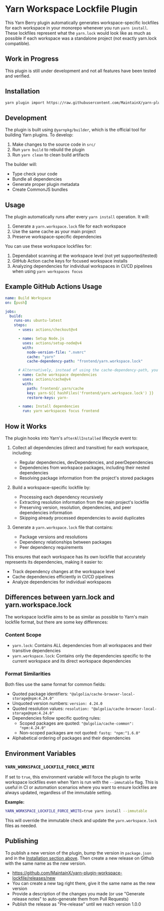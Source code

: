 # Yarn Workspace Lockfile Plugin

This Yarn Berry plugin automatically generates workspace-specific lockfiles for each workspace in your monorepo whenever you run `yarn install`.
These lockfiles represent what the `yarn.lock` would look like as much as possible if each workspace was a standalone project (not exactly yarn.lock compatible).

## Work in Progress

This plugin is still under development and not all features have been tested and verified.

## Installation

```bash
yarn plugin import https://raw.githubusercontent.com/MaintainX/yarn-plugin-workspace-lockfile/refs/tags/v0.3.1/bundles/%40yarnpkg/plugin-workspace-lockfile.js
```

## Development

The plugin is built using `@yarnpkg/builder`, which is the official tool for building Yarn plugins. To develop:

1. Make changes to the source code in `src/`
2. Run `yarn build` to rebuild the plugin
3. Run `yarn clean` to clean build artifacts

The builder will:

- Type check your code
- Bundle all dependencies
- Generate proper plugin metadata
- Create CommonJS bundles

## Usage

The plugin automatically runs after every `yarn install` operation. It will:

1. Generate a `yarn.workspace.lock` file for each workspace
2. Use the same cache as your main project
3. Preserve workspace-specific dependencies

You can use these workspace lockfiles for:

1. Dependabot scanning at the workspace level (not yet supported/tested)
2. GitHub Action cache keys for focused workspace installs
3. Analyzing dependencies for individual workspaces in CI/CD pipelines when using `yarn workspaces focus`

## Example GitHub Actions Usage

```yaml
name: Build Workspace
on: [push]

jobs:
  build:
    runs-on: ubuntu-latest
    steps:
      - uses: actions/checkout@v4

      - name: Setup Node.js
        uses: actions/setup-node@v4
        with:
          node-version-file: ".nvmrc"
          cache: "yarn"
          cache-dependency-path: "frontend/yarn.workspace.lock"

      # Alternatively, instead of using the cache-dependency-path, you can use the hashFiles function to hash the lockfile
      - name: Cache workspace dependencies
        uses: actions/cache@v4
        with:
          path: frontend/.yarn/cache
          key: yarn-${{ hashFiles('frontend/yarn.workspace.lock') }}
          restore-keys: yarn-

      - name: Install dependencies
        run: yarn workspaces focus frontend
```

## How it Works

The plugin hooks into Yarn's `afterAllInstalled` lifecycle event to:

1. Collect all dependencies (direct and transitive) for each workspace, including:

   - Regular dependencies, devDependencies, and peerDependencies
   - Dependencies from workspace packages, including their nested dependencies
   - Resolving package information from the project's stored packages

2. Build a workspace-specific lockfile by:

   - Processing each dependency recursively
   - Extracting resolution information from the main project's lockfile
   - Preserving version, resolution, dependencies, and peer dependencies information
   - Skipping already processed dependencies to avoid duplicates

3. Generate a `yarn.workspace.lock` file that contains:
   - Package versions and resolutions
   - Dependency relationships between packages
   - Peer dependency requirements

This ensures that each workspace has its own lockfile that accurately represents its dependencies, making it easier to:

- Track dependency changes at the workspace level
- Cache dependencies efficiently in CI/CD pipelines
- Analyze dependencies for individual workspaces

## Differences between yarn.lock and yarn.workspace.lock

The workspace lockfile aims to be as similar as possible to Yarn's main lockfile format, but there are some key differences:

### Content Scope
- `yarn.lock`: Contains ALL dependencies from all workspaces and their transitive dependencies
- `yarn.workspace.lock`: Contains only the dependencies specific to the current workspace and its direct workspace dependencies

### Format Similarities
Both files use the same format for common fields:
- Quoted package identifiers: `"@algolia/cache-browser-local-storage@npm:4.24.0"`
- Unquoted version numbers: `version: 4.24.0`
- Quoted resolution values: `resolution: "@algolia/cache-browser-local-storage@npm:4.24.0"`
- Dependencies follow specific quoting rules:
  - Scoped packages are quoted: `"@algolia/cache-common": "npm:4.24.0"`
  - Non-scoped packages are not quoted: `fastq: "npm:^1.6.0"`
- Alphabetical ordering of packages and their dependencies

## Environment Variables

### `YARN_WORKSPACE_LOCKFILE_FORCE_WRITE`

If set to `true`, this environment variable will force the plugin to write workspace lockfiles even when Yarn is run with the `--immutable` flag. This is useful in CI or automation scenarios where you want to ensure lockfiles are always updated, regardless of the immutable setting.

**Example:**

```sh
YARN_WORKSPACE_LOCKFILE_FORCE_WRITE=true yarn install --immutable
```

This will override the immutable check and update the `yarn.workspace.lock` files as needed.

## Publishing

To publish a new version of the plugin, bump the version in `package.json` and in the [Installation section above](#installation).
Then create a new release on Github with the same name as the new version.

- https://github.com/MaintainX/yarn-plugin-workspace-lockfile/releases/new
- You can create a new tag right there, give it the same name as the new version
- Provide a description of the changes you made (or use "Generate release notes" to auto-generate them from Pull Requests)
- Publish the release as "Pre-release" until we reach version 1.0.0
